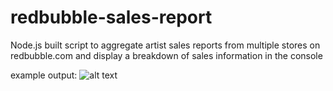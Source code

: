 # redbubble-sales-report
Node.js built script to aggregate artist sales reports from multiple stores on redbubble.com and display a breakdown of sales information in the console

example output:
![alt text](https://github.com/mccartymv/redbubble-sales-report/blob/master/squarebiz-earnings.jpg?raw=true)
